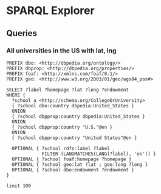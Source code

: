 # SPARQL Explorer

## Queries

### All universities in the US with lat, lng

    PREFIX dbo: <http://dbpedia.org/ontology/>
    PREFIX dbprop: <http://dbpedia.org/properties/>
    PREFIX foaf: <http://xmlns.com/foaf/0.1/>
    PREFIX geo: <http://www.w3.org/2003/01/geo/wgs84_pos#>

    SELECT ?label ?homepage ?lat ?long ?endowment
    WHERE {
      ?school a <http://schema.org/CollegeOrUniversity>
      { ?school dbo:country dbpedia:United_States }
      UNION
      { ?school dbpprop:country dbpedia:United_States }
      UNION
      { ?school dbpprop:country "U.S."@en }
      UNION
      { ?school dbpprop:country "United States"@en }

      OPTIONAL { ?school rdfs:label ?label .
                 FILTER (LANGMATCHES(LANG(?label), 'en')) }
      OPTIONAL { ?school foaf:homepage ?homepage }
      OPTIONAL { ?school geo:lat ?lat ; geo:long ?long }
      OPTIONAL { ?school dbo:endowment ?endowment }
    }

    limit 100
